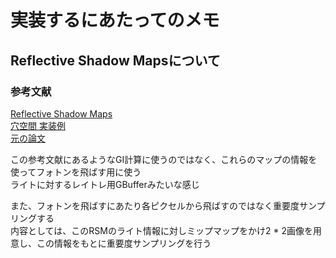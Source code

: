 # 実装するにあたってのメモ


## Reflective Shadow Mapsについて
### 参考文献  
[Reflective Shadow Maps](https://ericpolman.com/2016/03/17/reflective-shadow-maps/)  
[穴空間 実装例](http://kagamin.net/hole/rsm/index.htm)  
[元の論文](https://users.soe.ucsc.edu/~pang/160/s13/proposal/mijallen/proposal/media/p203-dachsbacher.pdf)  

この参考文献にあるようなGI計算に使うのではなく、これらのマップの情報を使ってフォトンを飛ばす用に使う  
ライトに対するレイトレ用GBufferみたいな感じ  

また、フォトンを飛ばすにあたり各ピクセルから飛ばすのではなく重要度サンプリングする  
内容としては、このRSMのライト情報に対しミップマップをかけ2 * 2画像を用意し、この情報をもとに重要度サンプリングを行う  
<!--stackedit_data:
eyJoaXN0b3J5IjpbNTcwMDE2MDI3LC0zNTY1ODgzMjldfQ==
-->